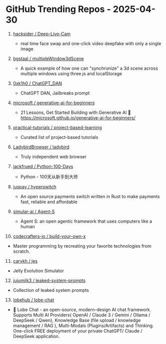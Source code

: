 # GitHub Trending Repos - 2025-04-30

1. [hacksider /    Deep-Live-Cam](https://github.com/hacksider/Deep-Live-Cam)
   - real time face swap and one-click video deepfake with only a single image

2. [bgstaal /    multipleWindow3dScene](https://github.com/bgstaal/multipleWindow3dScene)
   - A quick example of how one can "synchronize" a 3d scene across multiple windows using three.js and localStorage

3. [0xk1h0 /    ChatGPT_DAN](https://github.com/0xk1h0/ChatGPT_DAN)
   - ChatGPT DAN, Jailbreaks prompt

4. [microsoft /    generative-ai-for-beginners](https://github.com/microsoft/generative-ai-for-beginners)
   - 21 Lessons, Get Started Building with Generative AI 🔗 https://microsoft.github.io/generative-ai-for-beginners/

5. [practical-tutorials /    project-based-learning](https://github.com/practical-tutorials/project-based-learning)
   - Curated list of project-based tutorials

6. [LadybirdBrowser /    ladybird](https://github.com/LadybirdBrowser/ladybird)
   - Truly independent web browser

7. [jackfrued /    Python-100-Days](https://github.com/jackfrued/Python-100-Days)
   - Python - 100天从新手到大师

8. [juspay /    hyperswitch](https://github.com/juspay/hyperswitch)
   - An open source payments switch written in Rust to make payments fast, reliable and affordable

9. [simular-ai /    Agent-S](https://github.com/simular-ai/Agent-S)
   - Agent S: an open agentic framework that uses computers like a human

10. [codecrafters-io /    build-your-own-x](https://github.com/codecrafters-io/build-your-own-x)
   - Master programming by recreating your favorite technologies from scratch.

11. [carykh /    jes](https://github.com/carykh/jes)
   - Jelly Evolution Simulator

12. [jujumilk3 /    leaked-system-prompts](https://github.com/jujumilk3/leaked-system-prompts)
   - Collection of leaked system prompts

13. [lobehub /    lobe-chat](https://github.com/lobehub/lobe-chat)
   - 🤯 Lobe Chat - an open-source, modern-design AI chat framework. Supports Multi AI Providers( OpenAI / Claude 3 / Gemini / Ollama / DeepSeek / Qwen), Knowledge Base (file upload / knowledge management / RAG ), Multi-Modals (Plugins/Artifacts) and Thinking. One-click FREE deployment of your private ChatGPT/ Claude / DeepSeek application.

